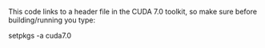 This code links to a header file in the CUDA 7.0 toolkit,
so make sure before building/running you type:

setpkgs -a cuda7.0